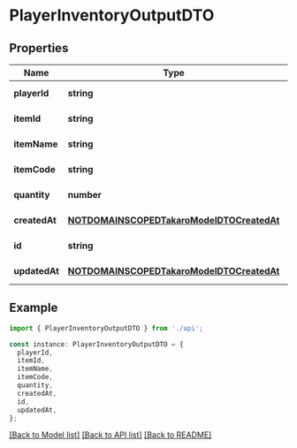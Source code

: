 # PlayerInventoryOutputDTO

## Properties

| Name          | Type                                                                                    | Description | Notes                  |
| ------------- | --------------------------------------------------------------------------------------- | ----------- | ---------------------- |
| **playerId**  | **string**                                                                              |             | [default to undefined] |
| **itemId**    | **string**                                                                              |             | [default to undefined] |
| **itemName**  | **string**                                                                              |             | [default to undefined] |
| **itemCode**  | **string**                                                                              |             | [default to undefined] |
| **quantity**  | **number**                                                                              |             | [default to undefined] |
| **createdAt** | [**NOTDOMAINSCOPEDTakaroModelDTOCreatedAt**](NOTDOMAINSCOPEDTakaroModelDTOCreatedAt.md) |             | [default to undefined] |
| **id**        | **string**                                                                              |             | [default to undefined] |
| **updatedAt** | [**NOTDOMAINSCOPEDTakaroModelDTOCreatedAt**](NOTDOMAINSCOPEDTakaroModelDTOCreatedAt.md) |             | [default to undefined] |

## Example

```typescript
import { PlayerInventoryOutputDTO } from './api';

const instance: PlayerInventoryOutputDTO = {
  playerId,
  itemId,
  itemName,
  itemCode,
  quantity,
  createdAt,
  id,
  updatedAt,
};
```

[[Back to Model list]](../README.md#documentation-for-models) [[Back to API list]](../README.md#documentation-for-api-endpoints) [[Back to README]](../README.md)

